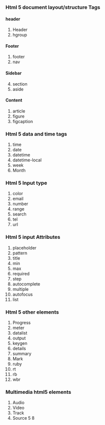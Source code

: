 ### Html 5 document layout/structure  Tags

#### header
1. Header 
2. hgroup
 
#### Footer
1. footer 
3. nav

#### Sidebar
4. section
5. aside

#### Content
1. article 
2. figure
3. figcaption

### Html 5 data and time tags
1. time
2. date
3. datetime
4. datetime-local
5. week
6. Month
### Html 5 Input type 

1. color
5. email
6. number
7. range
8. search
9. tel
10. url

### Html 5 input Attributes
1. placeholder
2. pattern
3. title
3. min
4. max
5. required
6. step
7. autocomplete
8. multiple
9. autofocus
10. list

### Html 5 other elements
1. Progress
2. meter
3. datalist
4. output
5. keygen
3. details
4. summary
5. Mark
6. ruby
6. rt
7. rb
8. wbr

### Multimedia html5 elements

1. Audio
2. Video
3. Track
4. Source
5
8